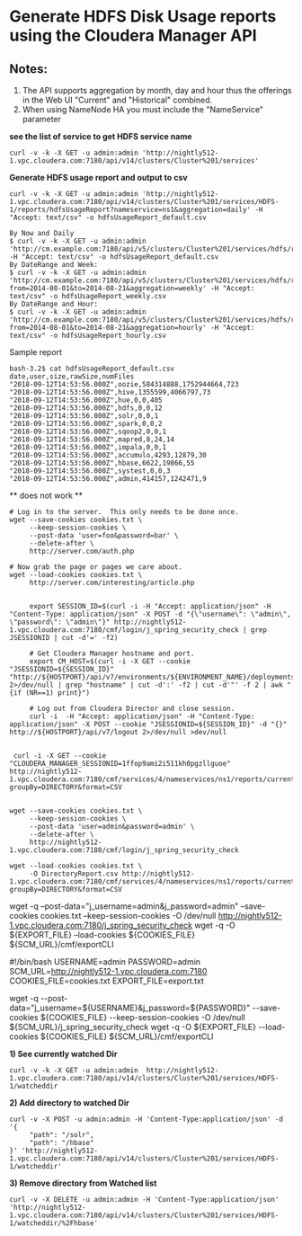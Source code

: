 # Generate HDFS Disk Usage reports using the Cloudera Manager API

## Notes:
1. The API supports aggregation by month, day and hour thus the offerings in the Web UI "Current" and "Historical" combined.
2. When using NameNode HA you must include the "NameService" parameter


**see the list of service to get HDFS service name**

```
curl -v -k -X GET -u admin:admin 'http://nightly512-1.vpc.cloudera.com:7180/api/v14/clusters/Cluster%201/services'
```
**Generate HDFS usage report and output to csv**

```
curl -v -k -X GET -u admin:admin 'http://nightly512-1.vpc.cloudera.com:7180/api/v14/clusters/Cluster%201/services/HDFS-1/reports/hdfsUsageReport?nameservice=ns1&aggregation=daily' -H "Accept: text/csv" -o hdfsUsageReport_default.csv
```
```shell
By Now and Daily 
$ curl -v -k -X GET -u admin:admin 'http://cm.example.com:7180/api/v5/clusters/Cluster%201/services/hdfs/reports/hdfsUsageReport' -H "Accept: text/csv" -o hdfsUsageReport_default.csv
By DateRange and Week:
$ curl -v -k -X GET -u admin:admin 'http://cm.example.com:7180/api/v5/clusters/Cluster%201/services/hdfs/reports/hdfsUsageReport?from=2014-08-01&to=2014-08-21&aggregation=weekly' -H "Accept: text/csv" -o hdfsUsageReport_weekly.csv
By DateRange and Hour:
$ curl -v -k -X GET -u admin:admin 'http://cm.example.com:7180/api/v5/clusters/Cluster%201/services/hdfs/reports/hdfsUsageReport?from=2014-08-01&to=2014-08-21&aggregation=hourly' -H "Accept: text/csv" -o hdfsUsageReport_hourly.csv

```


Sample report

```shell
bash-3.2$ cat hdfsUsageReport_default.csv
date,user,size,rawSize,numFiles
"2018-09-12T14:53:56.000Z",oozie,584314888,1752944664,723
"2018-09-12T14:53:56.000Z",hive,1355599,4066797,73
"2018-09-12T14:53:56.000Z",hue,0,0,405
"2018-09-12T14:53:56.000Z",hdfs,0,0,12
"2018-09-12T14:53:56.000Z",solr,0,0,1
"2018-09-12T14:53:56.000Z",spark,0,0,2
"2018-09-12T14:53:56.000Z",sqoop2,0,0,1
"2018-09-12T14:53:56.000Z",mapred,8,24,14
"2018-09-12T14:53:56.000Z",impala,0,0,1
"2018-09-12T14:53:56.000Z",accumulo,4293,12879,30
"2018-09-12T14:53:56.000Z",hbase,6622,19866,55
"2018-09-12T14:53:56.000Z",systest,0,0,3
"2018-09-12T14:53:56.000Z",admin,414157,1242471,9
```

** does not work **
```
# Log in to the server.  This only needs to be done once.
wget --save-cookies cookies.txt \
     --keep-session-cookies \
     --post-data 'user=foo&password=bar' \
     --delete-after \
     http://server.com/auth.php

# Now grab the page or pages we care about.
wget --load-cookies cookies.txt \
     http://server.com/interesting/article.php
     
     
     export SESSION_ID=$(curl -i -H "Accept: application/json" -H "Content-Type: application/json" -X POST -d "{\"username\": \"admin\", \"password\": \"admin\"}" http://nightly512-1.vpc.cloudera.com:7180/cmf/login/j_spring_security_check | grep JSESSIONID | cut -d'=' -f2)
     
     # Get Cloudera Manager hostname and port.
     export CM_HOST=$(curl -i -X GET --cookie "JSESSIONID=${SESSION_ID}" "http://${HOSTPORT}/api/v7/environments/${ENVIRONMENT_NAME}/deployments/${DEPLOYMENT_NAME}" 2>/dev/null | grep "hostname" | cut -d':' -f2 | cut -d'"' -f 2 | awk "{if (NR==1) print}")
     
     # Log out from Cloudera Director and close session.
     curl -i  -H "Accept: application/json" -H "Content-Type: application/json" -X POST --cookie "JSESSIONID=${SESSION_ID}" -d "{}" http://${HOSTPORT}/api/v7/logout 2>/dev/null >dev/null

     
 curl -i -X GET --cookie "CLOUDERA_MANAGER_SESSIONID=1ffop9ami2i511kh0pgzllguoe"  http://nightly512-1.vpc.cloudera.com:7180/cmf/services/4/nameservices/ns1/reports/currentDiskUsage?groupBy=DIRECTORY&format=CSV   
     
     
wget --save-cookies cookies.txt \
     --keep-session-cookies \
     --post-data 'user=admin&password=admin' \
     --delete-after \
     http://nightly512-1.vpc.cloudera.com:7180/cmf/login/j_spring_security_check

wget --load-cookies cookies.txt \
     -O DirectoryReport.csv http://nightly512-1.vpc.cloudera.com:7180/cmf/services/4/nameservices/ns1/reports/currentDiskUsage?groupBy=DIRECTORY&format=CSV
```

wget -q –post-data="j_username=admin&j_password=admin" –save-cookies cookies.txt –keep-session-cookies -O /dev/null http://nightly512-1.vpc.cloudera.com:7180/j_spring_security_check
wget -q -O ${EXPORT_FILE} –load-cookies ${COOKIES_FILE} ${SCM_URL}/cmf/exportCLI




#!/bin/bash
USERNAME=admin
PASSWORD=admin
SCM_URL=http://nightly512-1.vpc.cloudera.com:7180
COOKIES_FILE=cookies.txt
EXPORT_FILE=export.txt

wget -q --post-data="j_username=${USERNAME}&j_password=${PASSWORD}" --save-cookies ${COOKIES_FILE} --keep-session-cookies -O /dev/null ${SCM_URL}/j_spring_security_check
wget -q -O ${EXPORT_FILE} --load-cookies ${COOKIES_FILE} ${SCM_URL}/cmf/exportCLI


**1)  See currently watched Dir**  
```
curl -v -k -X GET -u admin:admin  http://nightly512-1.vpc.cloudera.com:7180/api/v14/clusters/Cluster%201/services/HDFS-1/watcheddir
```
**2)  Add directory to watched Dir**
```
curl -v -X POST -u admin:admin -H 'Content-Type:application/json' -d '{
     "path": "/solr",
     "path": "/hbase"
}' 'http://nightly512-1.vpc.cloudera.com:7180/api/v14/clusters/Cluster%201/services/HDFS-1/watcheddir'
```
**3) Remove directory from Watched list**
```
curl -v -X DELETE -u admin:admin -H 'Content-Type:application/json' 'http://nightly512-1.vpc.cloudera.com:7180/api/v14/clusters/Cluster%201/services/HDFS-1/watcheddir/%2Fhbase'

```
